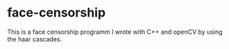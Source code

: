 # face-censorship

This is a face censorship programm I wrote with C++ and openCV by using the haar cascades.
